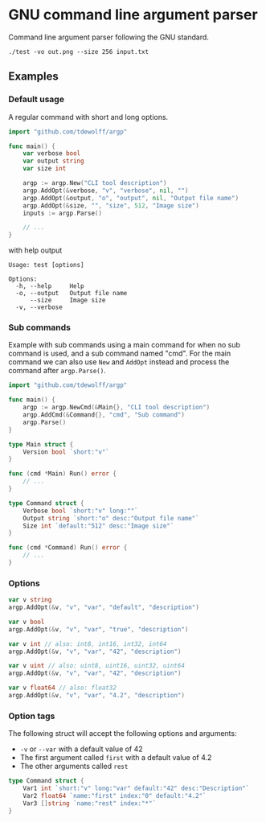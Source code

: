 # GNU command line argument parser
Command line argument parser following the GNU standard.

    ./test -vo out.png --size 256 input.txt

## Examples
### Default usage
A regular command with short and long options.

```go
import "github.com/tdewolff/argp"

func main() {
    var verbose bool
    var output string
    var size int

    argp := argp.New("CLI tool description")
    argp.AddOpt(&verbose, "v", "verbose", nil, "")
    argp.AddOpt(&output, "o", "output", nil, "Output file name")
    argp.AddOpt(&size, "", "size", 512, "Image size")
    inputs := argp.Parse()

    // ...
}
```

with help output

```
Usage: test [options]

Options:
  -h, --help     Help
  -o, --output   Output file name
      --size     Image size
  -v, --verbose
```

### Sub commands
Example with sub commands using a main command for when no sub command is used, and a sub command named "cmd". For the main command we can also use `New` and `AddOpt` instead and process the command after `argp.Parse()`.

```go
import "github.com/tdewolff/argp"

func main() {
    argp := argp.NewCmd(&Main{}, "CLI tool description")
    argp.AddCmd(&Command{}, "cmd", "Sub command")
    argp.Parse()
}

type Main struct {
    Version bool `short:"v"`
}

func (cmd *Main) Run() error {
    // ...
}

type Command struct {
    Verbose bool `short:"v" long:""`
    Output string `short:"o" desc:"Output file name"`
    Size int `default:"512" desc:"Image size"`
}

func (cmd *Command) Run() error {
    // ...
}
```

### Options
```go
var v string
argp.AddOpt(&v, "v", "var", "default", "description")

var v bool
argp.AddOpt(&v, "v", "var", "true", "description")

var v int // also: int8, int16, int32, int64
argp.AddOpt(&v, "v", "var", "42", "description")

var v uint // also: uint8, uint16, uint32, uint64
argp.AddOpt(&v, "v", "var", "42", "description")

var v float64 // also: float32
argp.AddOpt(&v, "v", "var", "4.2", "description")
```

### Option tags
The following struct will accept the following options and arguments:
- `-v` or `--var` with a default value of 42
- The first argument called `first` with a default value of 4.2
- The other arguments called `rest`

```go
type Command struct {
    Var1 int `short:"v" long:"var" default:"42" desc:"Description"`
    Var2 float64 `name:"first" index:"0" default:"4.2"`
    Var3 []string `name:"rest" index:"*"`
}
```
